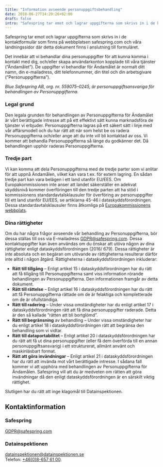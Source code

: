 ```yaml
---
title: "Information avseende personuppgiftsbehandling"
date: 2018-06-27T14:29:26+02:00
draft: false
intro: "Safespring tar emot och lagrar uppgifterna som skrivs in i de kontaktformulär som finns på webbplatsen safespring.com"
---
```


<div class="ingress"><p>Safespring tar emot och lagrar uppgifterna som skrivs in i de kontaktformulär som finns på webbplatsen safespring.com och våra landningssidor där detta dokument finns i anslutning till formuläret.</p></div> 

Det innebär att vi behandlar dina personuppgifter för att kunna komma i kontakt med dig, och/eller skapa användarkonton kopplade till våra tjänster (”Ändamålet”). De uppgifter vi behandlar för Ändamålet är normalt ditt namn, din e-mailadress, ditt telefonnummer, din titel och din arbetsgivare (”Personuppgifterna”).

*Blue Safespring AB, org. nr. 559075–0245, är personuppgiftsansvariga för behandlingen av Personuppgifterna.*

### Legal grund
Den legala grunden för behandlingen av Personuppgifterna för Ändamålet är vårt berättigade intresse att på ett effektivt sätt kunna marknadsföra de tjänster vi erbjuder. Personuppgifterna lagras på ett säkert sätt i linje med vår affärsmodell och du har rätt att när som helst be os radera Personuppgifterna och/eller ange att du inte vill bli kontaktad av oss. Vi kommer att behandla Personuppgifterna så länge du godkänner det. Då behandlingen upphör raderas Personuppgifterna.

### Tredje part
Vi kan komma att dela Personuppgifterna med de tredje parter som vi anlitar för att uppnå Ändamålen, vilket kan vara t.ex. för extern lagring. En sådan tredje part kan vara belägen i ett land utanför EU/EES. Om Europakommissionen inte anser att landet säkerställer en adekvat skyddsnivå kommer överföringen till den tredje parten att ha stöd i kommissionens standardavtalsklausuler för överföring av personuppgifter till ett land utanför EU/EES, se artiklarna 45-46 i dataskyddsförordningen. Dessa standardavtalsklausuler finns åtkomliga på [Europakommissionens webbplats](http://ec.europa.eu/justice/data-protection/international-transfers/transfer "Europakommissionens webbplats").

### Dina rättigheter
Om du har några frågor avseende vår behandling av Personuppgifterna, bör dessa ställas till oss via E-mailadress GDPR@safespring.com. Dessa kontaktuppgifter kan även användas om du önskar att utöva någon av dina rättigheter enligt dataskyddsförordningen (2016/ 679). Dessa rättigheter är inte absoluta och en begäran om utövande av rättigheterna resulterar därför inte alltid i någon åtgärd. Rättigheterna i dataskyddsförordningen inkluderar:

* **Rätt till tillgång** – Enligt artikel 15 i dataskyddsförordningen har du rätt att få tillgång till Personuppgifterna samt viss information rörande behandlingen av Personuppgifterna. Den informationen framgår av detta dokument.
* **Rätt till rättelse** – Enligt artikel 16 i dataskyddsförordningen har du rätt att få Personuppgifterna rättade om de är felaktiga och kompletterade om de är ofullständiga.
* **Rätt till radering** – Under vissa omständigheter har du enligt artikel 17 i dataskyddsförordningen rätt att få dina personuppgifter raderade. Detta är den så kallade ”rätten att bli bortglömd”.
* **Rätt till begränsning** av behandling – Under vissa omständigheter har du enligt artikel 18 i dataskyddsförordningen rätt att begränsa den behandling som vi vidtar.
* **Rätt till dataportabilitet** – Enligt artikel 20 i dataskyddsförordningen har du rätt att få ut dina personuppgifter (eller få dem överförda till en annan personuppgiftsansvarig) i ett strukturerat, allmänt använt och maskinläsbart format.
* **Rätt att göra invändningar** – Enligt artikel 21 i dataskyddsförordningen har du rätt att invända mot vårt berättigade intresse. I sådana fall kommer vi att upphöra med behandlingen av Personuppgifterna för Ändamålen. Safespring vill att du är medveten om rätten att göra invändningar då den enligt dataskyddsförordningen är en särskilt viktig rättighet.

Slutligen har du rätt att inge klagomål till Datainspektionen.

## Kontaktinformation
### Safespring
[GDPR@safespring.com](mailto:GDPR@safespring.com)

### Datainspektionen
[datainspektionen@datainspektionen.se](mailto:datainspektionen@datainspektionen.se)</br>
Telefon: [+46(0)‭8-657 61 00](tel:+4686576100).‬
